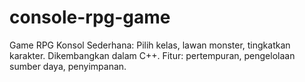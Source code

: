 # console-rpg-game
Game RPG Konsol Sederhana: Pilih kelas, lawan monster, tingkatkan karakter. Dikembangkan dalam C++. Fitur: pertempuran, pengelolaan sumber daya, penyimpanan. 
